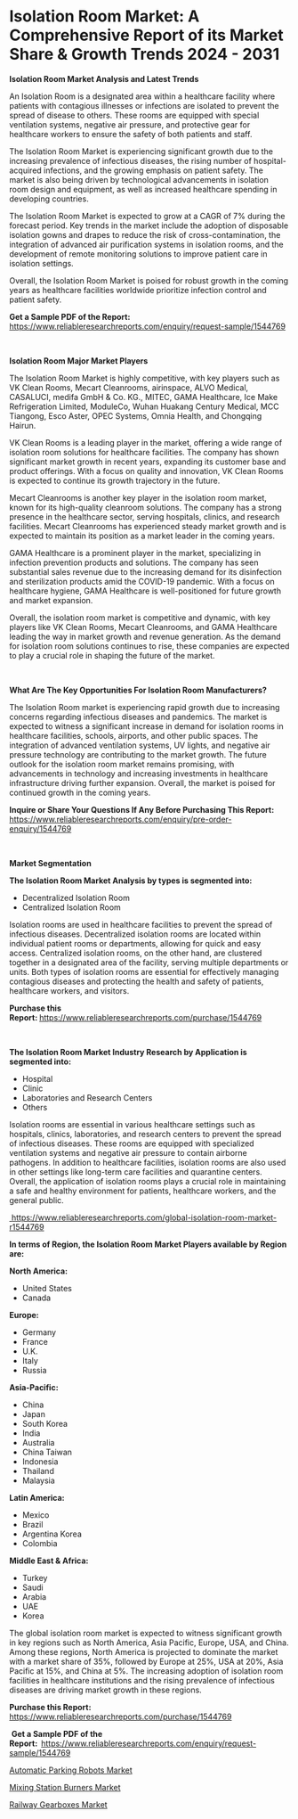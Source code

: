 <p><h1>Isolation Room Market: A Comprehensive Report of its Market Share & Growth Trends 2024 - 2031</h1></p><p><strong>Isolation Room Market Analysis and Latest Trends</strong></p>
<p><p>An Isolation Room is a designated area within a healthcare facility where patients with contagious illnesses or infections are isolated to prevent the spread of disease to others. These rooms are equipped with special ventilation systems, negative air pressure, and protective gear for healthcare workers to ensure the safety of both patients and staff.</p><p>The Isolation Room Market is experiencing significant growth due to the increasing prevalence of infectious diseases, the rising number of hospital-acquired infections, and the growing emphasis on patient safety. The market is also being driven by technological advancements in isolation room design and equipment, as well as increased healthcare spending in developing countries.</p><p>The Isolation Room Market is expected to grow at a CAGR of 7% during the forecast period. Key trends in the market include the adoption of disposable isolation gowns and drapes to reduce the risk of cross-contamination, the integration of advanced air purification systems in isolation rooms, and the development of remote monitoring solutions to improve patient care in isolation settings.</p><p>Overall, the Isolation Room Market is poised for robust growth in the coming years as healthcare facilities worldwide prioritize infection control and patient safety.</p></p>
<p><strong>Get a Sample PDF of the Report:&nbsp;</strong> <a href="https://www.reliableresearchreports.com/enquiry/request-sample/1544769">https://www.reliableresearchreports.com/enquiry/request-sample/1544769</a></p>
<p>&nbsp;</p>
<p><strong>Isolation Room Major Market Players</strong></p>
<p><p>The Isolation Room Market is highly competitive, with key players such as VK Clean Rooms, Mecart Cleanrooms, airinspace, ALVO Medical, CASALUCI, medifa GmbH & Co. KG., MITEC, GAMA Healthcare, Ice Make Refrigeration Limited, ModuleCo, Wuhan Huakang Century Medical, MCC Tiangong, Esco Aster, OPEC Systems, Omnia Health, and Chongqing Hairun.</p><p>VK Clean Rooms is a leading player in the market, offering a wide range of isolation room solutions for healthcare facilities. The company has shown significant market growth in recent years, expanding its customer base and product offerings. With a focus on quality and innovation, VK Clean Rooms is expected to continue its growth trajectory in the future.</p><p>Mecart Cleanrooms is another key player in the isolation room market, known for its high-quality cleanroom solutions. The company has a strong presence in the healthcare sector, serving hospitals, clinics, and research facilities. Mecart Cleanrooms has experienced steady market growth and is expected to maintain its position as a market leader in the coming years.</p><p>GAMA Healthcare is a prominent player in the market, specializing in infection prevention products and solutions. The company has seen substantial sales revenue due to the increasing demand for its disinfection and sterilization products amid the COVID-19 pandemic. With a focus on healthcare hygiene, GAMA Healthcare is well-positioned for future growth and market expansion.</p><p>Overall, the isolation room market is competitive and dynamic, with key players like VK Clean Rooms, Mecart Cleanrooms, and GAMA Healthcare leading the way in market growth and revenue generation. As the demand for isolation room solutions continues to rise, these companies are expected to play a crucial role in shaping the future of the market.</p></p>
<p>&nbsp;</p>
<p><strong>What Are The Key Opportunities For Isolation Room Manufacturers?</strong></p>
<p><p>The Isolation Room market is experiencing rapid growth due to increasing concerns regarding infectious diseases and pandemics. The market is expected to witness a significant increase in demand for isolation rooms in healthcare facilities, schools, airports, and other public spaces. The integration of advanced ventilation systems, UV lights, and negative air pressure technology are contributing to the market growth. The future outlook for the isolation room market remains promising, with advancements in technology and increasing investments in healthcare infrastructure driving further expansion. Overall, the market is poised for continued growth in the coming years.</p></p>
<p><strong>Inquire or Share Your Questions If Any Before Purchasing This Report:</strong> <a href="https://www.reliableresearchreports.com/enquiry/pre-order-enquiry/1544769">https://www.reliableresearchreports.com/enquiry/pre-order-enquiry/1544769</a></p>
<p>&nbsp;</p>
<p><strong>Market Segmentation</strong></p>
<p><strong>The Isolation Room Market Analysis by types is segmented into:</strong></p>
<p><ul><li>Decentralized Isolation Room</li><li>Centralized Isolation Room</li></ul></p>
<p><p>Isolation rooms are used in healthcare facilities to prevent the spread of infectious diseases. Decentralized isolation rooms are located within individual patient rooms or departments, allowing for quick and easy access. Centralized isolation rooms, on the other hand, are clustered together in a designated area of the facility, serving multiple departments or units. Both types of isolation rooms are essential for effectively managing contagious diseases and protecting the health and safety of patients, healthcare workers, and visitors.</p></p>
<p><strong>Purchase this Report:&nbsp;</strong><a href="https://www.reliableresearchreports.com/purchase/1544769">https://www.reliableresearchreports.com/purchase/1544769</a></p>
<p>&nbsp;</p>
<p><strong>The Isolation Room Market Industry Research by Application is segmented into:</strong></p>
<p><ul><li>Hospital</li><li>Clinic</li><li>Laboratories and Research Centers</li><li>Others</li></ul></p>
<p><p>Isolation rooms are essential in various healthcare settings such as hospitals, clinics, laboratories, and research centers to prevent the spread of infectious diseases. These rooms are equipped with specialized ventilation systems and negative air pressure to contain airborne pathogens. In addition to healthcare facilities, isolation rooms are also used in other settings like long-term care facilities and quarantine centers. Overall, the application of isolation rooms plays a crucial role in maintaining a safe and healthy environment for patients, healthcare workers, and the general public.</p></p>
<p><a href="https://www.reliableresearchreports.com/global-isolation-room-market-r1544769">&nbsp;https://www.reliableresearchreports.com/global-isolation-room-market-r1544769</a></p>
<p><strong>In terms of Region, the Isolation Room Market Players available by Region are:</strong></p>
<p>
    <p> <strong> North America: </strong>
        <ul>
            <li>United States</li>
            <li>Canada</li>
        </ul>
        </p> 
    <p> <strong> Europe: </strong>
        <ul>
            <li>Germany</li>
            <li>France</li>
            <li>U.K.</li>
            <li>Italy</li>
            <li>Russia</li>
        </ul>
        </p> 
    <p> <strong> Asia-Pacific: </strong>
        <ul>
            <li>China</li>
            <li>Japan</li>
            <li>South Korea</li>
            <li>India</li>
            <li>Australia</li>
            <li>China Taiwan</li>
            <li>Indonesia</li>
            <li>Thailand</li>
            <li>Malaysia</li>
        </ul>
        </p> 
    <p> <strong> Latin America: </strong>
        <ul>
            <li>Mexico</li>
            <li>Brazil</li>
            <li>Argentina Korea</li>
            <li>Colombia</li>
        </ul>
        </p> 
    <p> <strong> Middle East & Africa: </strong>
        <ul>
            <li>Turkey</li>
            <li>Saudi</li>
            <li>Arabia</li>
            <li>UAE</li>
            <li>Korea</li>
        </ul>
    </p>
    </p>
<p><p>The global isolation room market is expected to witness significant growth in key regions such as North America, Asia Pacific, Europe, USA, and China. Among these regions, North America is projected to dominate the market with a market share of 35%, followed by Europe at 25%, USA at 20%, Asia Pacific at 15%, and China at 5%. The increasing adoption of isolation room facilities in healthcare institutions and the rising prevalence of infectious diseases are driving market growth in these regions.</p></p>
<p><strong>Purchase this Report: </strong><a href="https://www.reliableresearchreports.com/purchase/1544769">https://www.reliableresearchreports.com/purchase/1544769</a></p>
<p>&nbsp;<strong>Get a Sample PDF of the Report:&nbsp;&nbsp;</strong><a href="https://www.reliableresearchreports.com/enquiry/request-sample/1544769">https://www.reliableresearchreports.com/enquiry/request-sample/1544769</a></p>
<p><strong></strong></p>
<p><p><a href="https://github.com/Glendatilghmankmgz0rbhwpy/Market-Research-Report-List-3/blob/main/automatic-parking-robots-market.md">Automatic Parking Robots Market</a></p><p><a href="https://github.com/dx0328/Market-Research-Report-List-3/blob/main/mixing-station-burners-market.md">Mixing Station Burners Market</a></p><p><a href="https://github.com/juancolorado15/Market-Research-Report-List-3/blob/main/railway-gearboxes-market.md">Railway Gearboxes Market</a></p></p>